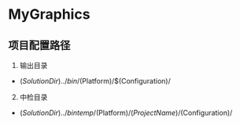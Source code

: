 # MyGraphics

## 项目配置路径
1. 输出目录
- $(SolutionDir)../bin/$(Platform)/$(Configuration)/
2. 中检目录
- $(SolutionDir)../bintemp/$(Platform)/$(ProjectName)/$(Configuration)/